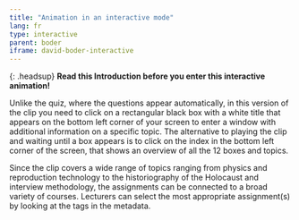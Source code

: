 ```yaml
---
title: "Animation in an interactive mode"
lang: fr
type: interactive
parent: boder
iframe: david-boder-interactive
---
```


 {: .headsup}
 **Read this Introduction before you enter this interactive animation!**

Unlike the quiz, where the questions appear automatically, in this version of the clip you need to click on a rectangular black box with a white title that appears on the bottom left corner of your screen to enter a window with additional information on a specific topic.
The alternative to playing the clip and waiting until a box appears is to click on the index in the bottom left corner of the screen, that shows an overview of all the 12 boxes and topics.

Since the clip covers a wide range of topics ranging from physics and reproduction technology to the historiography of the Holocaust and interview methodology, the assignments can be connected to a broad variety of courses. Lecturers can select the most appropriate assignment(s) by looking at the tags in the metadata.


<!-- more -->
